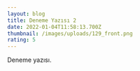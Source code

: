 ```yaml
---
layout: blog
title: Deneme Yazısı 2
date: 2022-01-04T11:58:13.700Z
thumbnail: /images/uploads/129_front.png
rating: 5
---
```

Deneme yazısı.